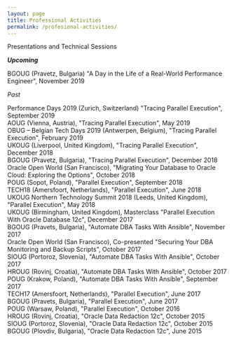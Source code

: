 ```yaml
---
layout: page
title: Professional Activities
permalink: /profesional-activities/
---
```


Presentations and Technical Sessions

***Upcoming***

BGOUG (Pravetz, Bulgaria) "A Day in the Life of a Real-World Performance Engineer", November 2019<br/>

_Past_

Performance Days 2019 (Zurich, Switzerland) "Tracing Parallel Execution", September 2019<br/>
AOUG (Vienna, Austria), "Tracing Parallel Execution", May 2019<br/>
OBUG – Belgian Tech Days 2019 (Antwerpen, Belgium), "Tracing Parallel Execution", February 2019<br/>
UKOUG (Liverpool, United Kingdom), "Tracing Parallel Execution", December 2018<br/>
BGOUG (Pravetz, Bulgaria), "Tracing Parallel Execution", December 2018<br/>
Oracle Open World (San Francisco), "Migrating Your Database to Oracle Cloud: Exploring the Options", October 2018<br/>
POUG (Sopot, Poland), "Parallel Execution", September 2018<br/>
TECH18 (Amersfoort, Netherlands), "Parallel Execution", June 2018<br/>
UKOUG Northern Technology Summit 2018 (Leeds, United Kingdom), "Parallel Execution", May 2018<br/>
UKOUG (Birmingham, United Kingdom), Masterclass "Parallel Execution With Oracle Database 12c", December 2017<br/>
BGOUG (Pravets, Bulgaria), "Automate DBA Tasks With Ansible", November 2017<br/>
Oracle Open World (San Francisco), Co-presented "Securing Your DBA Monitoring and Backup Scripts", October 2017<br/>
SIOUG (Portoroz, Slovenia), "Automate DBA Tasks With Ansible", October 2017<br/>
HROUG (Rovinj, Croatia), "Automate DBA Tasks With Ansible", October 2017<br/>
POUG (Krakow, Poland), "Automate DBA Tasks With Ansible", September 2017<br/>
TECH17 (Amersfoort, Netherlands), "Parallel Execution", June 2017<br/>
BGOUG (Pravets, Bulgaria), "Parallel Execution", June 2017<br/>
POUG (Warsaw, Poland), "Parallel Execution", October 2016<br/>
HROUG (Rovinj, Croatia), "Oracle Data Redaction 12c", October 2015<br/>
SIOUG (Portoroz, Slovenia), "Oracle Data Redaction 12c", October 2015<br/>
BGOUG (Plovdiv, Bulgaria), "Oracle Data Redaction 12c", June 2015